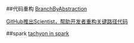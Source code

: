 
##代码重构
[BranchByAbstraction](http://martinfowler.com/bliki/BranchByAbstraction.html)

[GitHub推出Scientist，帮助开发者重构关键路径代码](http://www.infoq.com/cn/news/2016/02/github-scientist-refactoring)

##spark
[tachyon in spark](https://dzone.com/articles/Accelerate-In-Memory-Processing-with-Spark-from-Hours-to-Seconds-With-Tachyon)
